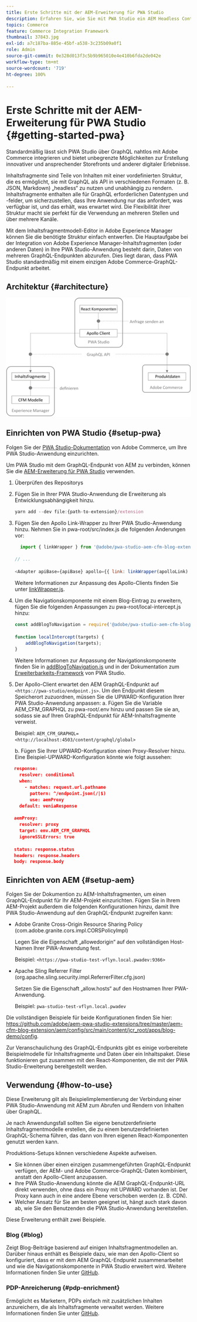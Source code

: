 ```yaml
---
title: Erste Schritte mit der AEM-Erweiterung für PWA Studio
description: Erfahren Sie, wie Sie mit PWA Studio ein AEM Headless Content and Commerce-Projekt bereitstellen.
topics: Commerce
feature: Commerce Integration Framework
thumbnail: 37843.jpg
exl-id: a7c187ba-885e-45bf-a538-3c235b09a0f1
role: Admin
source-git-commit: 0e328d013f3c5b9b965010e4e410b6fda2de042e
workflow-type: tm+mt
source-wordcount: '719'
ht-degree: 100%

---
```


# Erste Schritte mit der AEM-Erweiterung für PWA Studio {#getting-started-pwa}

Standardmäßig lässt sich PWA Studio über GraphQL nahtlos mit Adobe Commerce integrieren und bietet unbegrenzte Möglichkeiten zur Erstellung innovativer und ansprechender Storefronts und anderer digitaler Erlebnisse.

Inhaltsfragmente sind Teile von Inhalten mit einer vordefinierten Struktur, die es ermöglicht, sie mit GraphQL als API in verschiedenen Formaten (z. B. JSON, Markdown) „headless“ zu nutzen und unabhängig zu rendern. Inhaltsfragmente enthalten alle für GraphQL erforderlichen Datentypen und -felder, um sicherzustellen, dass Ihre Anwendung nur das anfordert, was verfügbar ist, und das erhält, was erwartet wird. Die Flexibilität ihrer Struktur macht sie perfekt für die Verwendung an mehreren Stellen und über mehrere Kanäle.

Mit dem Inhaltsfragmentmodell-Editor in Adobe Experience Manager können Sie die benötigte Struktur einfach entwerfen. Die Hauptaufgabe bei der Integration von Adobe Experience Manager-Inhaltsfragmenten (oder anderen Daten) in Ihre PWA Studio-Anwendung besteht darin, Daten von mehreren GraphQL-Endpunkten abzurufen. Dies liegt daran, dass PWA Studio standardmäßig mit einem einzigen Adobe Commerce-GraphQL-Endpunkt arbeitet.

## Architektur {#architecture}

![PWA-Headless-Architektur](/help/commerce-cloud/assets/PWA-Studio_Architecture.png)

## Einrichten von PWA Studio {#setup-pwa}

Folgen Sie der [PWA Studio-Dokumentation](https://developer.adobe.com/commerce/pwa-studio/tutorials/) von Adobe Commerce, um Ihre PWA Studio-Anwendung einzurichten.

Um PWA Studio mit dem GraphQL-Endpunkt von AEM zu verbinden, können Sie die [AEM-Erweiterung für PWA Studio](https://github.com/adobe/aem-pwa-studio-extensions) verwenden.

1. Überprüfen des Repositorys

1. Fügen Sie in Ihrer PWA Studio-Anwendung die Erweiterung als Entwicklungsabhängigkeit hinzu.

   ```javascript
   yarn add --dev file:{path-to-extension}/extension
   ```

1. Fügen Sie den Apollo Link-Wrapper zu Ihrer PWA Studio-Anwendung hinzu. Nehmen Sie in pwa-root/src/index.js die folgenden Änderungen vor:

   ```javascript
     import { linkWrapper } from '@adobe/pwa-studio-aem-cfm-blog-extension';
   
   // ...
   
   <Adapter apiBase={apiBase} apollo={{ link: linkWrapper(apolloLink) }} store={store}>
   ```

   Weitere Informationen zur Anpassung des Apollo-Clients finden Sie unter [linkWrapper.js](https://github.com/adobe/aem-pwa-studio-extensions/blob/master/aem-cfm-blog-extension/extension/src/linkWrapper.js).

1. Um die Navigationskomponente mit einem Blog-Eintrag zu erweitern, fügen Sie die folgenden Anpassungen zu pwa-root/local-intercept.js hinzu:

   ```javascript
   const addBlogToNavigation = require('@adobe/pwa-studio-aem-cfm-blog-extension/src/addBlogToNavigation');
   
   function localIntercept(targets) {
       addBlogToNavigation(targets);
   }    
   ```

   Weitere Informationen zur Anpassung der Navigationskomponente finden Sie in [addBlogToNavigation.js](https://github.com/adobe/aem-pwa-studio-extensions/blob/master/aem-cfm-blog-extension/extension/src/addBlogToNavigation.js) und in der Dokumentation zum [Erweiterbarkeits-Framework](https://developer.adobe.com/commerce/pwa-studio/guides/general-concepts/extensibility/) von PWA Studio.

1. Der Apollo-Client erwartet den AEM GraphQL-Endpunkt auf `<https://pwa-studio/endpoint.js>`. Um den Endpunkt diesem Speicherort zuzuordnen, müssen Sie die UPWARD-Konfiguration Ihrer PWA Studio-Anwendung anpassen:
a. Fügen Sie die Variable AEM_CFM_GRAPHQL zu pwa-root/.env hinzu und passen Sie sie an, sodass sie auf Ihren GraphQL-Endpunkt für AEM-Inhaltsfragmente verweist.

   Beispiel: `AEM_CFM_GRAPHQL=<http://localhost:4503/content/graphql/global>`

   b. Fügen Sie Ihrer UPWARD-Konfiguration einen Proxy-Resolver hinzu. Eine Beispiel-UPWARD-Konfiguration könnte wie folgt aussehen:

```json
   response:
     resolver: conditional
     when:
       - matches: request.url.pathname
         pattern: ^/endpoint.json(/|$)
         use: aemProxy
     default: veniaResponse

   aemProxy:
     resolver: proxy
     target: env.AEM_CFM_GRAPHQL
     ignoreSSLErrors: true

   status: response.status
   headers: response.headers
   body: response.body
```

## Einrichten von AEM {#setup-aem}

Folgen Sie der Dokumention zu AEM-Inhaltsfragmenten, um einen GraphQL-Endpunkt für Ihr AEM-Projekt einzurichten. Fügen Sie in Ihrem AEM-Projekt außerdem die folgenden Konfigurationen hinzu, damit Ihre PWA Studio-Anwendung auf den GraphQL-Endpunkt zugreifen kann:

* Adobe Granite Cross-Origin Resource Sharing Policy (com.adobe.granite.cors.impl.CORSPolicyImpl)

  Legen Sie die Eigenschaft „allowedorigin“ auf den vollständigen Host-Namen Ihrer PWA-Anwendung fest.

  Beispiel: `<https://pwa-studio-test-vflyn.local.pwadev:9366>`

* Apache Sling Referrer Filter (org.apache.sling.security.impl.ReferrerFilter.cfg.json)

  Setzen Sie die Eigenschaft „allow.hosts“ auf den Hostnamen Ihrer PWA-Anwendung.

  Beispiel: `pwa-studio-test-vflyn.local.pwadev`

Die vollständigen Beispiele für beide Konfigurationen finden Sie hier: <https://github.com/adobe/aem-pwa-studio-extensions/tree/master/aem-cfm-blog-extension/aem/config/src/main/content/jcr_root/apps/blog-demo/config>.

Zur Veranschaulichung des GraphQL-Endpunkts gibt es einige vorbereitete Beispielmodelle für Inhaltsfragmente und Daten über ein Inhaltspaket. Diese funktionieren gut zusammen mit den React-Komponenten, die mit der PWA Studio-Erweiterung bereitgestellt werden.

## Verwendung {#how-to-use}

Diese Erweiterung gilt als Beispielimplementierung der Verbindung einer PWA Studio-Anwendung mit AEM zum Abrufen und Rendern von Inhalten über GraphQL.

Je nach Anwendungsfall sollten Sie eigene benutzerdefinierte Inhaltsfragmentmodelle erstellen, die zu einem benutzerdefinierten GraphQL-Schema führen, das dann von Ihren eigenen React-Komponenten genutzt werden kann.

Produktions-Setups können verschiedene Aspekte aufweisen.

* Sie können über einen einzigen zusammengeführten GraphQL-Endpunkt verfügen, der AEM- und Adobe Commerce-GraphQL-Daten kombiniert, anstatt den Apollo-Client anzupassen.
* Ihre PWA Studio-Anwendung könnte die AEM GraphQL-Endpunkt-URL direkt verwenden, ohne dass ein Proxy mit UPWARD vorhanden ist. Der Proxy kann auch in eine andere Ebene verschoben werden (z. B. CDN).
* Welcher Ansatz für Sie am besten geeignet ist, hängt auch stark davon ab, wie Sie den Benutzenden die PWA Studio-Anwendung bereitstellen.

Diese Erweiterung enthält zwei Beispiele.

### Blog {#blog}

Zeigt Blog-Beiträge basierend auf einigen Inhaltsfragmentmodellen an. Darüber hinaus enthält es Beispiele dazu, wie man den Apollo-Client so konfiguriert, dass er mit dem AEM GraphQL-Endpunkt zusammenarbeitet und wie die Navigationskomponente in PWA Studio erweitert wird. Weitere Informationen finden Sie unter [GitHub](https://github.com/adobe/aem-pwa-studio-extensions/tree/master/aem-cfm-blog-extension).

### PDP-Anreicherung {#pdp-enrichment}

Ermöglicht es Marketern, PDPs einfach mit zusätzlichen Inhalten anzureichern, die als Inhaltsfragmente verwaltet werden.  Weitere Informationen finden Sie unter [GitHub](https://github.com/adobe/aem-pwa-studio-extensions/tree/master/aem-cif-product-page-extension).
